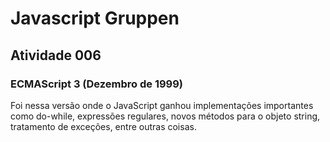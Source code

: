 # Javascript Gruppen

## Atividade 006

### ECMAScript 3 (Dezembro de 1999)

Foi nessa versão onde o JavaScript ganhou implementações importantes como do-while, expressões regulares, novos métodos para o objeto string, tratamento de exceções, entre outras coisas.